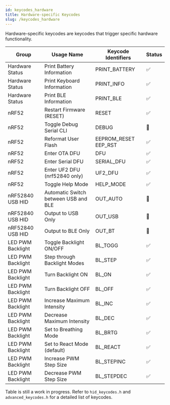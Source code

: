 ```yaml
---
id: keycodes_hardware
title: Hardware-specific Keycodes
slug: /keycodes_hardware
---
```



Hardware-specific keycodes are keycodes that trigger specific hardware functionality.


| Group               | Usage Name               | Keycode Identifiers        | Status |
| --------------      | -----------------------  | -------------------------- | ----   |
| Hardware Status     | Print Battery Information | PRINT_BATTERY             | ✅  | 
| Hardware Status     | Print Keyboard Information | PRINT_INFO               | ✅  | 
| Hardware Status     | Print BLE Information    | PRINT_BLE                  | ✅  |
| nRF52               | Restart Firmware (RESET) | RESET                      | ✅    | 
| nRF52               | Toggle Debug Serial CLI  | DEBUG                      | 🚧    | 
| nRF52               | Reformat User Flash      | EEPROM_RESET      EEP_RST  | ✅    | 
| nRF52               | Enter OTA DFU            | DFU                        | ✅    |
| nRF52               | Enter Serial DFU         | SERIAL_DFU                 | ✅    | 
| nRF52               | Enter UF2 DFU (nrf52840 only) | UF2_DFU               | ✅    | 
| nRF52               | Toggle Help Mode         | HELP_MODE                  | ✅    | 
| nRF52840 USB HID    | Automatic Switch between USB and BLE   | OUT_AUTO     | 🚧    |  
| nRF52840 USB HID    | Output to USB Only       | OUT_USB                    | 🚧    |  
| nRF52840 USB HID    | Output to BLE Only       | OUT_BT                     | 🚧    |  
| LED PWM Backlight   | Toggle Backlight ON/OFF | BL_TOGG                     | ✅   | 
| LED PWM Backlight   | Step through Backlight Modes | BL_STEP                | ✅  | 
| LED PWM Backlight   | Turn Backlight ON        | BL_ON                      | ✅  | 
| LED PWM Backlight   | Turn Backlight OFF       | BL_OFF                     | ✅  | 
| LED PWM Backlight   | Increase Maximum Intensity | BL_INC                   | ✅  | 
| LED PWM Backlight   | Decrease Maximum Intensity | BL_DEC                   | ✅  | 
| LED PWM Backlight   | Set to Breathing Mode    | BL_BRTG                    | ✅  | 
| LED PWM Backlight   | Set to React Mode (default) | BL_REACT                | ✅  | 
| LED PWM Backlight   | Increase PWM Step Size   | BL_STEPINC                 | ✅  | 
| LED PWM Backlight   | Decrease PWM Step Size   | BL_STEPDEC                 | ✅  | 



Table is still a work in progress.  Refer to `hid_keycodes.h` and `advanced_keycodes.h` for a detailed list of keycodes.
